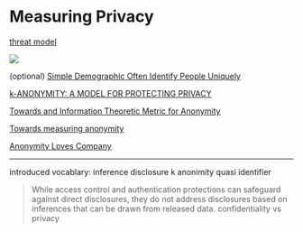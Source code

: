 # Measuring Privacy

[threat model](https://en.wikipedia.org/wiki/Threat_model)

![](https://imgs.xkcd.com/comics/security.png)

(optional) [Simple Demographic Often Identify People Uniquely](https://dataprivacylab.org/projects/identifiability/paper1.pdf)

[k-ANONYMITY: A MODEL FOR PROTECTING PRIVACY](https://web.archive.org/web/20210720143809/https://www.win.tue.nl/~jhartog/CourseVerif/Papers/10.1.1.90.4099.pdf)

[Towards and Information Theoretic Metric for Anonymity](http://www0.cs.ucl.ac.uk/staff/G.Danezis/papers/set.pdf)

[Towards measuring anonymity](https://www.esat.kuleuven.be/cosic/publications/article-89.pdf)

[Anonymity Loves Company](https://www.freehaven.net/anonbib/cache/oreilly-usability.pdf)

---

introduced vocablary:
    inference
    disclosure
    k anonimity
    quasi identifier
    
> While access control and authentication protections can safeguard against direct disclosures, they do not address disclosures based on inferences that can be drawn from released data.
    confidentiality vs privacy 

